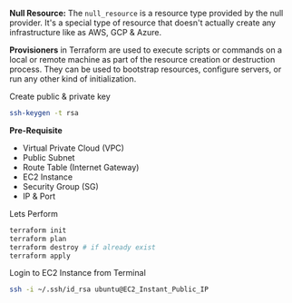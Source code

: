 **Null Resource:** The `null_resource` is a resource type provided by the null provider. It's a special type of resource that doesn't actually create any infrastructure like as AWS, GCP & Azure.


**Provisioners** in Terraform are used to execute scripts or commands on a local or remote machine as part of the resource creation or destruction process. They can be used to bootstrap resources, configure servers, or run any other kind of initialization.

Create public & private key
```bash
ssh-keygen -t rsa
```
**Pre-Requisite**
- Virtual Private Cloud (VPC)
- Public Subnet
- Route Table (Internet Gateway)
- EC2 Instance
- Security Group (SG)
- IP & Port

Lets Perform
```bash
terraform init
terraform plan
terraform destroy # if already exist
terraform apply
```

Login to EC2 Instance from Terminal
```bash
ssh -i ~/.ssh/id_rsa ubuntu@EC2_Instant_Public_IP
```

